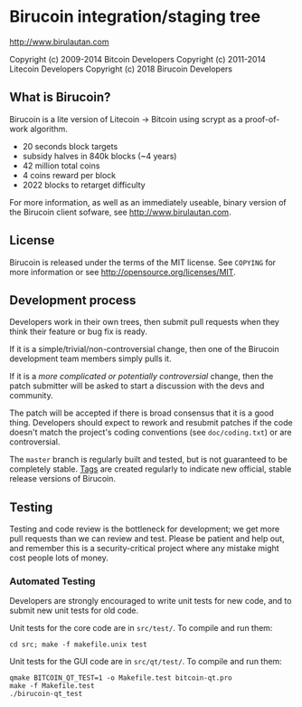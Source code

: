 Birucoin integration/staging tree
================================
http://www.birulautan.com

Copyright (c) 2009-2014 Bitcoin Developers
Copyright (c) 2011-2014 Litecoin Developers
Copyright (c) 2018 Birucoin Developers

What is Birucoin?
----------------

Birucoin is a lite version of Litecoin -> Bitcoin using scrypt as a proof-of-work algorithm.
 - 20 seconds block targets
 - subsidy halves in 840k blocks (~4 years)
 - 42 million total coins
 - 4 coins reward per block
 - 2022 blocks to retarget difficulty

For more information, as well as an immediately useable, binary version of
the Birucoin client sofware, see http://www.birulautan.com.

License
-------

Birucoin is released under the terms of the MIT license. See `COPYING` for more
information or see http://opensource.org/licenses/MIT.

Development process
-------------------

Developers work in their own trees, then submit pull requests when they think
their feature or bug fix is ready.

If it is a simple/trivial/non-controversial change, then one of the Birucoin
development team members simply pulls it.

If it is a *more complicated or potentially controversial* change, then the patch
submitter will be asked to start a discussion with the devs and community.

The patch will be accepted if there is broad consensus that it is a good thing.
Developers should expect to rework and resubmit patches if the code doesn't
match the project's coding conventions (see `doc/coding.txt`) or are
controversial.

The `master` branch is regularly built and tested, but is not guaranteed to be
completely stable. [Tags](https://github.com/birucoin-project/birucoin/tags) are created
regularly to indicate new official, stable release versions of Birucoin.

Testing
-------

Testing and code review is the bottleneck for development; we get more pull
requests than we can review and test. Please be patient and help out, and
remember this is a security-critical project where any mistake might cost people
lots of money.

### Automated Testing

Developers are strongly encouraged to write unit tests for new code, and to
submit new unit tests for old code.

Unit tests for the core code are in `src/test/`. To compile and run them:

    cd src; make -f makefile.unix test

Unit tests for the GUI code are in `src/qt/test/`. To compile and run them:

    qmake BITCOIN_QT_TEST=1 -o Makefile.test bitcoin-qt.pro
    make -f Makefile.test
    ./birucoin-qt_test

